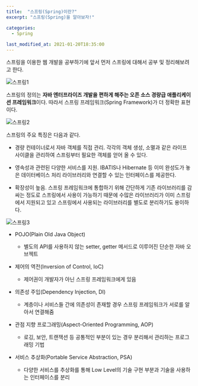 ```yaml
---
title:  "스프링(Spring)이란?"
excerpt: "스프링(Spring)을 알아보자!"

categories:
  - Spring
  
last_modified_at: 2021-01-20T18:35:00
---
```


스프링을 이용한 웹 개발을 공부하기에 앞서 먼저 스프링에 대해서 공부 및 정리해보려고 한다.  

![스프링1](https://user-images.githubusercontent.com/67624634/105127087-703d9880-5b23-11eb-9f90-99eace4a8d71.JPG)  

스프링의 정의는 **자바 엔터프라이즈 개발을 편하게 해주는 오픈 소스 경량급 애플리케이션 프레임워크**이다. 따라서 스프링 프레임워크(Spring Framework)가 더 정확한 표현이다.  

![스프링2](https://user-images.githubusercontent.com/67624634/105127089-70d62f00-5b23-11eb-8752-4af3d37b9a06.JPG)  

스프링의 주요 특징은 다음과 같다.  

* 경량 컨테이너로서 자바 객체를 직접 관리. 각각의 객체 생성, 소멸과 같은 라이프 사이클을 관리하여 스프링부터 필요한 객체를 얻어 올 수 있다.  

* 영속성과 관련된 다양한 서비스를 지원. IBATIS나 Hibernate 등 이미 완성도가 놓은 데이터베이스 처리 라이브러리와 연결할 수 있는 인터페이스를 제공한다.  

* 확장성이 높음. 스프링 프레임워크에 통합하기 위해 간단하게 기존 라이브러리를 감싸는 정도로 스프링에서 사용이 가능하기 때문에 수많은 라이브러리가 이미 스프링에서 지원되고 있고 스프링에서 사용되는 라이브러리를 별도로 분리하기도 용이하다.  

![스프링3](https://user-images.githubusercontent.com/67624634/105127091-716ec580-5b23-11eb-835f-0ff709e8da57.JPG)  

* POJO(Plain Old Java Object)  
	- 별도의 API를 사용하지 않는 setter, getter 메서드로 이루어진 단순한 자바 오브젝트

* 제어의 역전(Inversion of Control, IoC)  
	- 제어권이 개발자가 아닌 스프링 프레임워크에게 있음  
	
* 의존성 주입(Dependency Injection, DI)  
	- 계층이나 서비스들 간에 의존성이 존재할 경우 스프링 프레임워크가 서로를 알아서 연결해줌  
	
* 관점 지향 프로그래밍(Aspect-Oriented Programming, AOP)  
	- 로깅, 보안, 트랜잭션 등 공통적인 부분이 있는 경우 분리해서 관리하는 프로그래밍 기법  
	
* 서비스 추상화(Portable Service Abstraction, PSA)  
	- 다양한 서비스를 추상화를 통해 Low Level의 기술 구현 부분과 기술을 사용하는 인터페이스를 분리  
